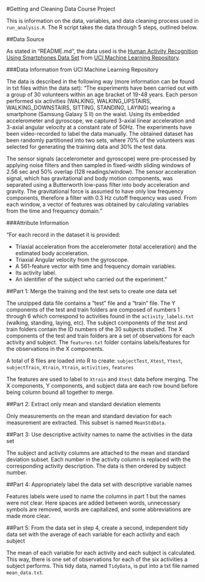 #Getting and Cleaning Data Course Project

This is information on the data, variables, and data cleaning process used in `run_analysis.R`. The R script takes the data through 5 steps, outlined below.

##Data Source

As stated in “README.md”, the data used is the [Human Activity Recognition Using Smartphones Data Set](https://d396qusza40orc.cloudfront.net/getdata%2Fprojectfiles%2FUCI%20HAR%20Dataset.zip) from [UCI Machine Learning Repository](http://archive.ics.uci.edu/ml/datasets/Human+Activity+Recognition+Using+Smartphones).

###Data Information from UCI Machine Learning Repository

The data is described in the following way (more information can be found in txt files within the data set):
“The experiments have been carried out with a group of 30 volunteers within an age bracket of 19-48 years. Each person performed six activities (WALKING, WALKING_UPSTAIRS, WALKING_DOWNSTAIRS, SITTING, STANDING, LAYING) wearing a smartphone (Samsung Galaxy S II) on the waist. Using its embedded accelerometer and gyroscope, we captured 3-axial linear acceleration and 3-axial angular velocity at a constant rate of 50Hz. The experiments have been video-recorded to label the data manually. The obtained dataset has been randomly partitioned into two sets, where 70% of the volunteers was selected for generating the training data and 30% the test data. 

The sensor signals (accelerometer and gyroscope) were pre-processed by applying noise filters and then sampled in fixed-width sliding windows of 2.56 sec and 50% overlap (128 readings/window). The sensor acceleration signal, which has gravitational and body motion components, was separated using a Butterworth low-pass filter into body acceleration and gravity. The gravitational force is assumed to have only low frequency components, therefore a filter with 0.3 Hz cutoff frequency was used. From each window, a vector of features was obtained by calculating variables from the time and frequency domain.”

###Attribute Information

“For each record in the dataset it is provided: 
* Triaxial acceleration from the accelerometer (total acceleration) and the estimated body acceleration. 
* Triaxial Angular velocity from the gyroscope. 
* A 561-feature vector with time and frequency domain variables. 
* Its activity label. 
* An identifier of the subject who carried out the experiment.”

##Part 1: Merge the training and the test sets to create one data set

The unzipped data file contains a “test” file and a “train” file. The Y components of the test and train folders are composed of numbers 1 through 6 which correspond to activities found in the `activity_labels.txt` (walking, standing, laying, etc). The subject components of the test and train folders contain the ID numbers of the 30 subjects studied. The X components of the test and train folders are a set of observations for each activity and subject. The `features.txt` folder contains labels/features for the observations in the X components.

A total of 8 files are loaded into R to create:
`subjectTest`, `Xtest`, `Ytest`, `subjectTrain`, `Xtrain`, `Ytrain`, `activities`, `features`

The features are used to label to `Xtrain` and `Xtest` data before merging. The X components, Y components, and subject data are each row bound before being column bound all together to merge.

##Part 2: Extract only mean and standard deviation elements

Only measurements on the mean and standard deviation for each measurement are extracted. This subset is named `MeanStdData`.

##Part 3: Use descriptive activity names to name the activities in the data set

The subject and activity columns are attached to the mean and standard deviation subset. Each number in the activity column is replaced with the corresponding activity description. The data is then ordered by subject number. 

##Part 4: Appropriately label the data set with descriptive variable names

Features labels were used to name the columns in part 1 but the names were not clear. Here spaces are added between words, unnecessary symbols are removed, words are capitalized, and some abbreviations are made more clear. 

##Part 5: From the data set in step 4, create a second, independent tidy data set with the average of each variable for each activity and each subject

The mean of each variable for each activity and each subject is calculated. This way, there is one set of observations for each of the six activities a subject performs.  This tidy data, named `TidyData`, is put into a txt file named `mean_data.txt`.






